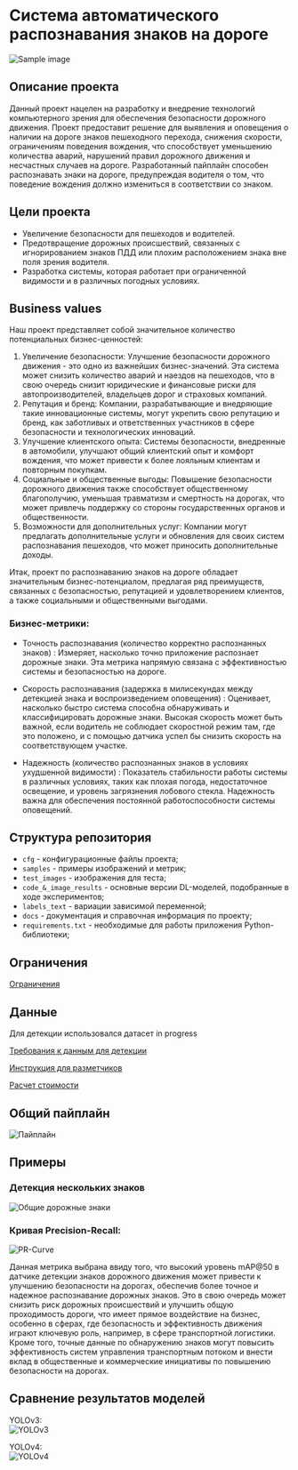 # Система автоматического распознавания знаков на дороге
![Sample image](./samples/children_crossing.jpg)

## Описание проекта
Данный проект нацелен на разработку и внедрение технологий компьютерного зрения для обеспечения безопасности дорожного движения. Проект предоставит решение для выявления и оповещения о наличии на дороге знаков пешеходного перехода, снижения скорости, ограничениям поведения вождения, что способствует уменьшению количества аварий, нарушений правил дорожного движения и несчастных случаев на дороге. Разработанный пайплайн способен распознавать знаки на дороге, предупреждая водителя о том, что поведение вождения должно измениться в соответствии со знаком.
## Цели проекта
- Увеличение безопасности для пешеходов и водителей.
- Предотвращение дорожных происшествий, связанных с игнорированием знаков ПДД или плохим расположением знака вне поля зрения водителя.
- Разработка системы, которая работает при ограниченной видимости и в различных погодных условиях.
## Business values
Наш проект представляет собой значительное количество потенциальных бизнес-ценностей:
1. Увеличение безопасности: Улучшение безопасности дорожного движения - это одно из важнейших бизнес-значений. Эта система может снизить количество аварий и наездов на пешеходов, что в свою очередь снизит юридические и финансовые риски для автопроизводителей, владельцев дорог и страховых компаний.
2. Репутация и бренд: Компании, разрабатывающие и внедряющие такие инновационные системы, могут укрепить свою репутацию и бренд, как заботливых и ответственных участников в сфере безопасности и технологических инноваций.
3. Улучшение клиентского опыта: Системы безопасности, внедренные в автомобили, улучшают общий клиентский опыт и комфорт вождения, что может привести к более лояльным клиентам и повторным покупкам.
4. Социальные и общественные выгоды: Повышение безопасности дорожного движения также способствует общественному благополучию, уменьшая травматизм и смертность на дорогах, что может привлечь поддержку со стороны государственных органов и общественности.
5. Возможности для дополнительных услуг: Компании могут предлагать дополнительные услуги и обновления для своих систем распознавания пешеходов, что может приносить дополнительные доходы.

Итак, проект по распознаванию знаков на дороге обладает значительным бизнес-потенциалом, предлагая ряд преимуществ, связанных с безопасностью, репутацией  и удовлетворением клиентов, а также социальными и общественными выгодами.

### Бизнес-метрики:
- Точность распознавания (количество корректно распознанных знаков) : Измеряет, насколько точно приложение распознает дорожные знаки. Эта метрика напрямую связана с эффективностью системы и безопасностью на дороге.

- Скорость распознавания (задержка в милисекундах между детекцией знака и воспроизведением оповещения) : Оценивает, насколько быстро система способна обнаруживать и классифицировать дорожные знаки. Высокая скорость может быть важной, если водитель не соблюдает скоростной режим там, где это положено, и с помощью датчика успел бы снизить скорость на соответствующем участке.

- Надежность (количество распознанных знаков в условиях ухудшенной видимости) : Показатель стабильности работы системы в различных условиях, таких как плохая погода, недостаточное освещение, и уровень загрязнения лобового стекла. Надежность важна для обеспечения постоянной работоспособности системы оповещений.



## Структура репозитория
- `cfg` - конфигурационные файлы проекта;
- `samples` - примеры изображений и метрик;
- `test_images` - изображения для теста;
- `code_&_image_results` - основные версии DL-моделей, подобранные в ходе экспериментов;
- `labels_text` - вариации зависимой переменной;
- `docs` - документация и справочная информация по проекту;
- `requirements.txt` - необходимые для работы приложения Python-библиотеки;

## Ограничения
[Ограничения](./docs/restrictions.md)

## Данные
Для детекции использовался датасет in progress

[Требования к данным для детекции](./docs/requirements.md)

[Инструкция для разметчиков](./docs/labeling_instruction.md)

[Расчет стоимости](./docs/cost_image.png)

## Общий пайплайн
![Пайплайн](./docs/signs_pipeline.png)

## Примеры
### Детекция нескольких знаков
![Общие дорожные знаки](https://oonix.ru/wp-content/uploads/2019/03/Dorozhnye-znaki-730x485.jpg)

### Кривая Precision-Recall:
![PR-Curve](./samples/PR_curve.png)

Данная метрика выбрана ввиду того, что высокий уровень mAP@50 в датчике детекции знаков дорожного движения может привести к улучшению безопасности на дорогах, обеспечив более точное и надежное распознавание дорожных знаков. Это в свою очередь может снизить риск дорожных происшествий и улучшить общую проходимость дороги, что имеет прямое воздействие на бизнес, особенно в сферах, где безопасность и эффективность движения играют ключевую роль, например, в сфере транспортной логистики. Кроме того, точные данные по обнаружению знаков могут повысить эффективность систем управления транспортным потоком и внести вклад в общественные и коммерческие инициативы по повышению безопасности на дорогах.

## Сравнение результатов моделей
YOLOv3:  
![YOLOv3](https://github.com/gdnjr5233/Deep-Learning-in-Practice_Team-12/blob/main/code_&_results/Comparison_of_model_results_YOLOv3.png?raw=true)

YOLOv4:  
![YOLOv4](https://github.com/gdnjr5233/Deep-Learning-in-Practice_Team-12/blob/main/code_&_results/Comparison_of_model_results_YOLOv4.png?raw=true)
